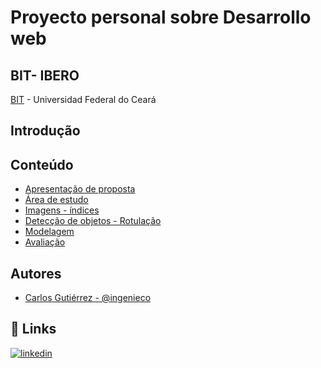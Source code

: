 
# Proyecto personal sobre Desarrollo web

## BIT- IBERO

[BIT](https://bitinstitute.online/) - Universidad Federal do Ceará

## Introdução

## Conteúdo

 - [Apresentação de proposta]()
 - [Área de estudo]()
 - [Imagens - índices]()
 - [Detecção de objetos - Rotulação]()
 - [Modelagem]()
 - [Avaliação]()


## Autores
- [Carlos Gutiérrez - @ingenieco](https://github.com/Ingenieco)


## 🔗 Links
[![linkedin](https://img.shields.io/badge/linkedin-0A66C2?style=for-the-badge&logo=linkedin&logoColor=white)](https://www.linkedin.com/in/ingenieco-cegu/)
